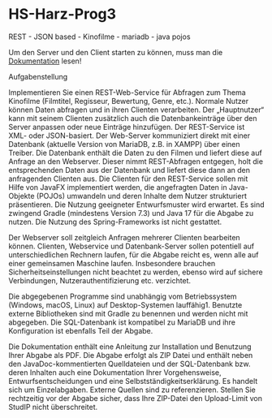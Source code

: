 # HS-Harz-Prog3
REST - JSON based - Kinofilme - mariadb - java pojos

Um den Server und den Client starten zu können, muss man die [Dokumentation](https://jgrnrt.github.io/HS-Harz-Prog3/Dokumentation.pdf) lesen!


Aufgabenstellung 

Implementieren Sie einen REST-Web-Service für Abfragen zum Thema Kinofilme (Filmtitel,
Regisseur, Bewertung, Genre, etc.). Normale Nutzer können Daten abfragen und in ihren
Clienten verarbeiten. Der „Hauptnutzer“ kann mit seinem Clienten zusätzlich auch die Datenbankeinträge
über den Server anpassen oder neue Einträge hinzufügen. Der REST-Service ist
XML- oder JSON-basiert. Der Web-Server kommuniziert direkt mit einer Datenbank (aktuelle
Version von MariaDB, z.B. in XAMPP) über einen Treiber. Die Datenbank enthält die Daten
zu den Filmen und liefert diese auf Anfrage an den Webserver. Dieser nimmt REST-Abfragen
entgegen, holt die entsprechenden Daten aus der Datenbank und liefert diese dann an den
anfragenden Clienten aus. Die Clienten für den REST-Service sollen mit Hilfe von JavaFX
implementiert werden, die angefragten Daten in Java-Objekte (POJOs) umwandeln und deren
Inhalte dem Nutzer strukturiert präsentieren. Die Nutzung geeigneter Entwurfsmuster wird
erwartet. Es sind zwingend Gradle (mindestens Version 7.3) und Java 17 für die Abgabe zu
nutzen. Die Nutzung des Spring-Frameworks ist nicht gestattet.

Der Webserver soll zeitgleich Anfragen mehrerer Clienten bearbeiten können. Clienten,
Webservice und Datenbank-Server sollen potentiell auf unterschiedlichen Rechnern laufen,
für die Abgabe reicht es, wenn alle auf einer gemeinsamen Maschine laufen. Insbesondere
brauchen Sicherheitseinstellungen nicht beachtet zu werden, ebenso wird auf sichere Verbindungen,
Nutzerauthentifizierung etc. verzichtet.

Die abgegebenen Programme sind unabhängig vom Betriebssystem (Windows, macOS,
Linux) auf Desktop-Systemen lauffähig1. Benutzte externe Bibliotheken sind mit Gradle zu
benennen und werden nicht mit abgegeben. Die SQL-Datenbank ist kompatibel zu MariaDB
und ihre Konfiguration ist ebenfalls Teil der Abgabe.

Die Dokumentation enthält eine Anleitung zur Installation und Benutzung Ihrer Abgabe
als PDF. Die Abgabe erfolgt als ZIP Datei und enthält neben den JavaDoc-kommentierten
Quelldateien und der SQL-Datenbank bzw. deren Inhalten auch eine Dokumentation Ihrer
Vorgehensweise, Entwurfsentscheidungen und eine Selbstständigkeitserklärung. Es handelt
sich um Einzelabgaben. Externe Quellen sind zu referenzieren. Stellen Sie rechtzeitig vor der
Abgabe sicher, dass Ihre ZIP-Datei den Upload-Limit von StudIP nicht überschreitet.
